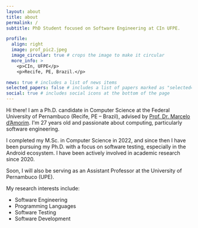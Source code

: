 ```yaml
---
layout: about
title: about
permalink: /
subtitle: PhD Student focused on Software Engineering at CIn UFPE.

profile:
  align: right
  image: prof_pic2.jpeg
  image_circular: true # crops the image to make it circular
  more_info: >
    <p>CIn, UFPE</p>
    <p>Recife, PE, Brazil.</p>

news: true # includes a list of news items
selected_papers: false # includes a list of papers marked as "selected={true}"
social: true # includes social icons at the bottom of the page
---
```


Hi there! I am a Ph.D. candidate in Computer Science at the Federal University of Pernambuco (Recife, PE – Brazil), advised by [Prof. Dr. Marcelo d’Amorim](https://cin.ufpe.br/~damorim/). I'm 27 years old and passionate about computing, particularly software engineering.

I completed my M.Sc. in Computer Science in 2022, and since then I have been pursuing my Ph.D. with a focus on software testing, especially in the Android ecosystem. I have been actively involved in academic research since 2020.

Soon, I will also be serving as an Assistant Professor at the University of Pernambuco (UPE).

My research interests include:

- Software Engineering
- Programming Languages
- Software Testing
- Software Development
